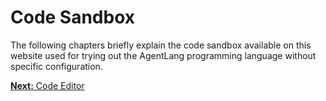 # Code Sandbox

The following chapters briefly explain the code sandbox available on this website used for trying out the AgentLang programming language without specific configuration.

[**Next:** Code Editor](/documentation/code-sandbox/code-editor)